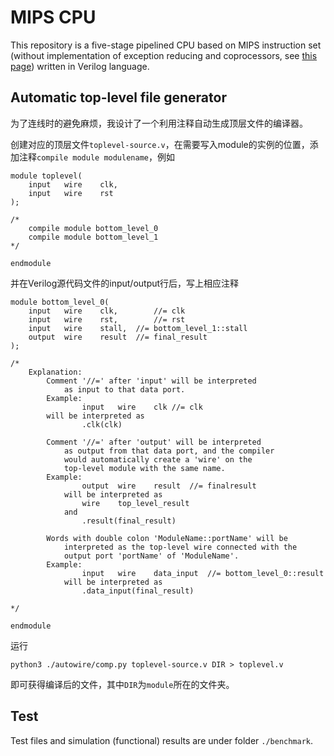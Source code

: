 # MIPS CPU

This repository is a five-stage pipelined CPU based on MIPS instruction set (without implementation of exception reducing and coprocessors, see [this page](https://www.d.umn.edu/~gshute/mips/instruction-coding.xhtml)) written in Verilog language.

## Automatic top-level file generator

为了连线时的避免麻烦，我设计了一个利用注释自动生成顶层文件的编译器。

创建对应的顶层文件`toplevel-source.v`，在需要写入module的实例的位置，添加注释`compile module modulename`，例如

```
module toplevel(
	input	wire	clk,
	input	wire	rst
);

/*
	compile module bottom_level_0
	compile module bottom_level_1
*/

endmodule
```

并在Verilog源代码文件的input/output行后，写上相应注释

```
module bottom_level_0(
	input	wire	clk,		//= clk
	input	wire	rst,		//= rst
	input	wire	stall,	//= bottom_level_1::stall
	output	wire	result	//= final_result
);

/*
	Explanation:
		Comment '//=' after 'input' will be interpreted
			as input to that data port.
		Example:
				input	wire	clk //= clk
		will be interpreted as
				.clk(clk)
			
		Comment '//=' after 'output' will be interpreted
			as output from that data port, and the compiler
			would automatically create a 'wire' on the
			top-level module with the same name.
		Example:
				output	wire	result	//= finalresult
			will be interpreted as
				wire	top_level_result
			and
				.result(final_result)
		
		Words with double colon 'ModuleName::portName' will be
			interpreted as the top-level wire connected with the
			output port 'portName' of 'ModuleName'.
		Example:
				input	wire	data_input	//= bottom_level_0::result
			will be interpreted as
				.data_input(final_result)
				
*/

endmodule
```
运行

	python3 ./autowire/comp.py toplevel-source.v DIR > toplevel.v

即可获得编译后的文件，其中`DIR`为`module`所在的文件夹。

## Test

Test files and simulation (functional) results are under folder `./benchmark`.


